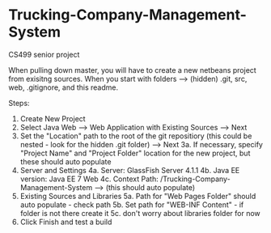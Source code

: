 # Trucking-Company-Management-System
CS499 senior project

When pulling down master, you will have to create a new netbeans project from exisitng sources.
When you start with folders --> (hidden) .git, src, web, .gitignore, and this readme.

Steps:
1. Create New Project
2. Select Java Web --> Web Application with Existing Sources --> Next
3. Set the "Location" path to the root of the git repositiory (this could be nested - look for the hidden .git folder) --> Next
	3a. If necessary, specify "Project Name" and "Project Folder" location for the new project, but these should auto populate
4. Server and Settings 
	4a. Server: GlassFish Server 4.1.1
	4b. Java EE version: Java EE 7 Web
	4c. Context Path: /Trucking-Company-Management-System --> (this should auto populate)
5. Existing Sources and Libraries
	5a. Path for "Web Pages Folder" should auto populate - check path
	5b. Set path for "WEB-INF Content" - if folder is not there create it
	5c. don't worry about libraries folder for now
6. Click Finish and test a build